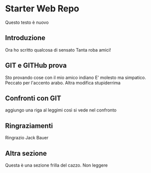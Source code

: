 # Starter Web Repo

Questo testo è nuovo

## Introduzione
Ora ho scritto qualcosa di sensato
Tanta roba amici!
## GIT e GITHub prova

Sto provando cose con il mio amico indiano
E' molesto ma simpatico. Peccato per l'accento arabo.
Altra modifica stupiderrima

## Confronti con GIT
aggiungo una riga al leggimi così si vede nel confronto

## Ringraziamenti
Ringrazio Jack Bauer

## Altra sezione
Questa è una sezione frilla del cazzo. Non leggere
